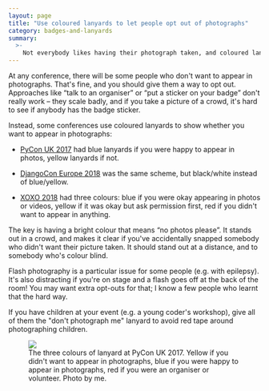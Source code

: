 ```yaml
---
layout: page
title: "Use coloured lanyards to let people opt out of photographs"
category: badges-and-lanyards
summary:
  >-
    Not everybody likes having their photograph taken, and coloured lanyards make it easy for people to opt out.
---
```


At any conference, there will be some people who don't want to appear in photographs.
That's fine, and you should give them a way to opt out.
Approaches like “talk to an organiser” or “put a sticker on your badge” don't really work – they scale badly, and if you take a picture of a crowd, it's hard to see if anybody has the badge sticker.

Instead, some conferences use coloured lanyards to show whether you want to appear in photographs:

*   [PyCon UK 2017](https://2017.pyconuk.org/) had blue lanyards if you were happy to appear in photos, yellow lanyards if not.

*   [DjangoCon Europe 2018](https://twitter.com/attacus_au/status/999251828536692737) was the same scheme, but black/white instead of blue/yellow.

*   [XOXO 2018](https://2018.xoxofest.com/inclusion) had three colours: blue if you were okay appearing in photos or videos, yellow if it was okay but ask permission first, red if you didn't want to appear in anything.

The key is having a bright colour that means “no photos please”.
It stands out in a crowd, and makes it clear if you've accidentally snapped somebody who didn't want their picture taken.
It should stand out at a distance, and to somebody who's colour blind.

Flash photography is a particular issue for some people (e.g. with epilepsy).
It's also distracting if you're on stage and a flash goes off at the back of the room!
You may want extra opt-outs for that; I know a few people who learnt that the hard way.

If you have children at your event (e.g. a young coder's workshop), give all of them the "don't photograph me" lanyard to avoid red tape around photographing children.

<figure>
  <img src="{{ site.url }}/images/pyconuk-lanyards.jpg">
  <figcaption>
    The three colours of lanyard at PyCon UK 2017. Yellow if you didn't want to appear in photographs, blue if you were happy to appear in photographs, red if you were an organiser or volunteer. Photo by me.
  </figcaption>
</figure>
